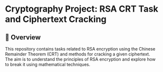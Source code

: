 # Cryptography Project: RSA CRT Task and Ciphertext Cracking

## 📖 Overview

This repository contains tasks related to RSA encryption using the Chinese Remainder Theorem (CRT) and methods for cracking a given ciphertext. The aim is to understand the principles of RSA encryption and explore how to break it using mathematical techniques.
